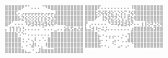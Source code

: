 ⣿⣿⣿⣿⣿⠟⠉⠁⠄⠄⠄⠈⠙⠿⣿⣿⣿⣿⣿⣿⣿⣿⣿⣿ 
⣿⣿⣿⣿⠏⠄⠄⠄⠄⠄⠄⠄⠄⠄⠸⢿⣿⣿⣿⣿⣿⣿⣿⣿ 
⣿⣿⣿⣏⠄⡠⡤⡤⡤⡤⡤⡤⡠⡤⡤⣸⣿⣿⣿⣿⣿⣿⣿⣿
⣿⣿⣿⣗⢝⢮⢯⡺⣕⢡⡑⡕⡍⣘⢮⢿⣿⣿⣿⣿⣿⣿⣿⣿
⣿⣿⣿⣿⡧⣝⢮⡪⡪⡪⡎⡎⡮⡲⣱⣻⣿⣿⣿⣿⣿⣿⣿⣿ 
⣿⣿⣿⠟⠁⢸⡳⡽⣝⢝⢌⢣⢃⡯⣗⢿⣿⣿⣿⣿⣿⣿⣿⣿
⣿⠟⠁⠄⠄⠄⠹⡽⣺⢽⢽⢵⣻⢮⢯⠟⠿⠿⢿⣿⣿⣿⣿⣿ 
⡟⢀⠄⠄⠄⠄⠄⠙⠽⠽⡽⣽⣺⢽⠝⠄⠄⢰⢸⢝⠽⣙⢝⢿ 
⡄⢸⢹⢸⢱⢘⠄⠄⠄⠄⠄⠈⠄⠄⠄⣀⠄⠄⣵⣧⣫⣶⣜⣾
⣧⣬⣺⠸⡒⠬⡨⠄⠄⠄⠄⠄⠄⠄⣰⣿⣿⣿⣿⣿⣷⣽⣿⣿
⣿⣿⣿⣷⠡⠑⠂⠄⠄⠄⠄⠄⠄⠄⣿⣿⣿⣿⣿⣿⣿⣿⣿⣿
⣿⣿⣿⣿⣄⠠⢀⢀⢀⡀⡀⠠⢀⢲⣿⣿⣿⣿⣿⣿⣿⣿⣿⣿
⣿⣿⣿⣿⣿⢐⢀⠂⢄⠇⠠⠈⠄⣿⣿⣿⣿⣿⣿⣿⣿⣿⣿⣿
⣿⣿⣿⣿⣧⠄⠠⠈⢈⡄⠄⢁⢀⣾⣿⣿⣿⣿⣿⣿⣿⣿⣿⣿ 
⣿⣿⣿⣿⣿⡀⠠⠐⣼⠇⠄⡀⠸⣿⣿⣿⣿⣿⣿⣿⣿⣿⣿⣿
⣿⣿⣿⣿⣯⠄⠄⡀⠈⠂⣀⠄⢀⠄⠈⣿⣿⣿⣿⣿⣿⣿⣿⣿
⣿⣿⣿⣿⣿⣶⣄⣀⠐⢀⣸⣷⣶⣶⣶⣿⣿⣿⣿⣿⣿⣿⣿⣿
